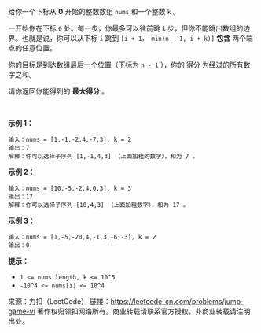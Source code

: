 给你一个下标从 **0** 开始的整数数组 ```nums``` 和一个整数 ```k``` 。

一开始你在下标 ```0``` 处。每一步，你最多可以往前跳 ```k``` 步，但你不能跳出数组的边界。也就是说，你可以从下标 ```i``` 跳到 ```[i + 1， min(n - 1, i + k)]``` **包含** 两个端点的任意位置。

你的目标是到达数组最后一个位置（下标为 ```n - 1``` ），你的 得分 为经过的所有数字之和。

请你返回你能得到的 **最大得分** 。

 

**示例 1：**
```
输入：nums = [1,-1,-2,4,-7,3], k = 2
输出：7
解释：你可以选择子序列 [1,-1,4,3] （上面加粗的数字），和为 7 。
```
**示例 2：**
```
输入：nums = [10,-5,-2,4,0,3], k = 3
输出：17
解释：你可以选择子序列 [10,4,3] （上面加粗数字），和为 17 。
```
**示例 3：**
```
输入：nums = [1,-5,-20,4,-1,3,-6,-3], k = 2
输出：0
```

**提示：**

* ```1 <= nums.length, k <= 10^5```
* ```-10^4 <= nums[i] <= 10^4```

来源：力扣（LeetCode）
链接：https://leetcode-cn.com/problems/jump-game-vi
著作权归领扣网络所有。商业转载请联系官方授权，非商业转载请注明出处。
